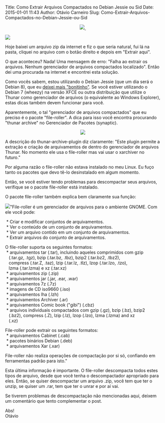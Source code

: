 Title: Como Extrair Arquivos Compactados no Debian Jessie ou Sid
Date: 2015-01-01 11:43
Author: Otávio Carneiro
Slug: Como-Extrair-Arquivos-Compactados-no-Debian-Jessie-ou-Sid

<div class="separator" style="clear: both; text-align: center;">

</div>

<div class="separator" style="clear: both; text-align: center;">

[![](http://4.bp.blogspot.com/-QQgYfSAvxow/VKWcjXF8KEI/AAAAAAAACck/vrFV4RSvdwM/s400/erro_nenhum_gerenciador_de_arquivos_compactados_localizado.png) ](http://4.bp.blogspot.com/-QQgYfSAvxow/VKWcjXF8KEI/AAAAAAAACck/vrFV4RSvdwM/s1600/erro_nenhum_gerenciador_de_arquivos_compactados_localizado.png)

</div>

<div class="separator" style="clear: both; text-align: center;">

</div>

[![](http://3.bp.blogspot.com/-4KgGoCLHu0g/VKWcVVji1bI/AAAAAAAACcc/g7UgyXRA31s/s320/thunar_extrair_aqui.png)](http://3.bp.blogspot.com/-4KgGoCLHu0g/VKWcVVji1bI/AAAAAAAACcc/g7UgyXRA31s/s1600/thunar_extrair_aqui.png)

Hoje baixei um arquivo zip da internet e fiz o que seria natural, fui lá
na pasta, cliquei no arquivo com o botão direito e depois em "Extrair
aqui".

O que aconteceu? Nada! Uma mensagem de erro: "Falha ao extrair os
arquivos. Nenhum gerenciador de arquivos compactados localizado". Então
dei uma procurada na internet e encontrei esta solução.

Como vocês sabem, estou utilizando o Debian Jessie (que um dia será o
Debian 8), que eu <span id="goog_2116862161"></span>[deixei mais
"bonitinho"<span
id="goog_2116862162"></span>](http://umcarneiro.blogspot.com/2014/11/deixando-o-debian-xfce-bonito.html).
Se você estiver utilizando o Debian 7 (wheezy) na versão XFCE ou outra
distribuição que utilize o Thunar como gerenciador de arquivos (o
equivalente ao Windows Explorer), estas dicas também devem funcionar
para você.

Aparentemente, o tal "gerenciador de arquivos compactados" que eu
preciso é o pacote "file-roller". A dica para isso você encontra
procurando "thunar archive" no Gerenciador de Pacotes (synaptic).

<div class="separator" style="clear: both; text-align: center;">

[![](http://1.bp.blogspot.com/-tURYg8IPtUE/VKWfVaP9jKI/AAAAAAAACcs/wDtH7-BKb2I/s1600/thunar-archive-plugin.png)](http://1.bp.blogspot.com/-tURYg8IPtUE/VKWfVaP9jKI/AAAAAAAACcs/wDtH7-BKb2I/s1600/thunar-archive-plugin.png)

</div>

A descrição do thunar-archive-plugin diz claramente: "Este plugin
permite a extração e criação de arquivamentos de dentro do gerenciador
de arquivos Thunar. No momento ele usa o file-roller mas vai usar o
xarchiver no futuro."

Por alguma razão o file-roller não estava instalado no meu Linux. Eu
fuço tanto os pacotes que devo tê-lo desinstalado em algum momento.

Então, se você estiver tendo problemas para descompactar seus arquivos,
verifique se o pacote file-roller está instalado.

O pacote file-roller também explica bem claramente sua função:

[![](http://3.bp.blogspot.com/-R7wzF9P01IU/VKWf_6UAGCI/AAAAAAAACc0/dy41Wcl67T8/s1600/file_roller-descricao.png)](http://3.bp.blogspot.com/-R7wzF9P01IU/VKWf_6UAGCI/AAAAAAAACc0/dy41Wcl67T8/s1600/file_roller-descricao.png)"File-roller
é um gerenciador de arquivos para o ambiente GNOME. Com ele você pode:

 \* Criar e modificar conjuntos de arquivamentos.  
 \* Ver o conteúdo de um conjunto de arquivamentos.  
 \* Ver um arquivo contido em um conjunto de arquivamentos.  
 \* Extrair arquivos do conjunto de arquivamentos.

O file-roller suporta os seguintes formatos:  
 \* arquivamentos tar (.tar), incluindo aqueles comprimidos com gzip  
   (.tar.gz, .tgz), bzip (.tar.bz, .tbz), bzip2 (.tar.bz2, .tbz2),  
   compress (.tar.Z, .taz), lzip (.tar.lz, .tlz), lzop (.tar.lzo,
.tzo),  
   lzma (.tar.lzma) e xz (.tar.xz)  
 \* arquivamentos zip (.zip)  
 \* arquivamentos jar (.jar, .ear, .war)  
 \* arquivamentos 7z (.7z)  
 \* imagens de CD iso9660 (.iso)  
 \* arquivamentos lha (.lzh)  
 \* arquivamentos Archiver (.ar)  
 \* arquivamentos Comic book ("gibi") (.cbz)  
 \* arquivos individuais compactados com gzip (.gz), bzip (.bz), bzip2  
   (.bz2), compress (.Z), lzip (.lz), lzop (.lzo), lzma (.lzma) and xz  
   (.xz)

File-roller pode extrair os seguintes formatos:  
 \* arquivamentos Cabinet (.cab)  
 \* pacotes binários Debian (.deb)  
 \* arquivamentos Xar (.xar)

File-roller não realiza operações de compactação por si só, confiando em
ferramentas padrão para isto."

Esta última informação é importante. O file-roller descompacta todos
estes tipos de arquivo, desde que você tenha o descompactador apropriado
para eles. Então, se quiser descompactar um arquivo .zip, você tem que
ter o unzip, se quiser um .rar, tem que ter o unrar e por aí vai.

Se tiverem problemas de descompactação não mencionadas aqui, deixem um
comentário que tento complementar o post.

Abs!  
Otávio


